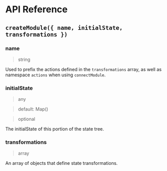# API Reference

## `createModule({ name, initialState, transformations })`

### name
> string

Used to prefix the actions defined in the `transformations` array, as well as namespace `actions` when using `connectModule`.

### initialState
> any

> default: Map()

> optional

The initialState of this portion of the state tree.

### transformations
> array

An array of objects that define state transformations.

